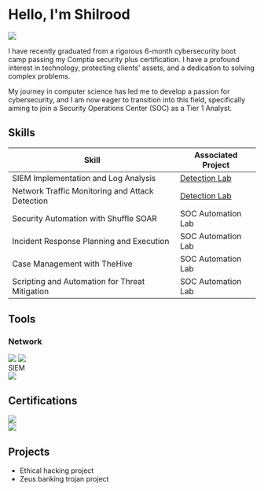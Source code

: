 # Hello, I'm Shilrood 
<a href="https://linkedin.com/in/shilrood-telusca"><img src="https://img.shields.io/badge/-LinkedIn-0072b1?&style=for-the-badge&logo=linkedin&logoColor=white" /></a>

I have recently graduated from a rigorous 6-month cybersecurity boot camp passing my Comptia security plus certification. I have a profound interest in technology, protecting clients' assets, and a dedication to solving complex problems.

My journey in computer science has led me to develop a passion for cybersecurity, and I am now eager to transition into this field, specifically aiming to join a Security Operations Center (SOC) as a Tier 1 Analyst.

## Skills

| Skill                                         | Associated Project         |
|-----------------------------------------------|----------------------------|
| SIEM Implementation and Log Analysis          | <a href="https://google.com">Detection Lab</a>|
| Network Traffic Monitoring and Attack Detection | <a href="https://google.com">Detection Lab</a>|
| Security Automation with Shuffle SOAR         | SOC Automation Lab|
| Incident Response Planning and Execution      | SOC Automation Lab|
| Case Management with TheHive                  | SOC Automation Lab|
| Scripting and Automation for Threat Mitigation | SOC Automation Lab|

## Tools

### Network
<div>
    <img src="https://img.shields.io/badge/-Wireshark-1679A7?&style=for-the-badge&logo=Wireshark&logoColor=white" />
   <img src="https://img.shields.io/badge/-Nmap-2C2D72?&style=for-the-badge&logo=Nmap&logoColor=white" />
</div

### SIEM
<div>
  <img src="https://img.shields.io/badge/-Splunk-000000?&style=for-the-badge&logo=Splunk&logoColor=white" />
</div>

## Certifications
<div>
<img src="https://img.shields.io/badge/-Security%2B-FF0000?&style=for-the-badge&logo=CompTIA&logoColor=white" />
</div>
<div>
<img src="https://img.shields.io/badge/-CompTIA%20A%2B-0078D7?&style=for-the-badge&logo=CompTIA&logoColor=white" />
</div>



## Projects
- Ethical hacking project
- Zeus banking trojan project
